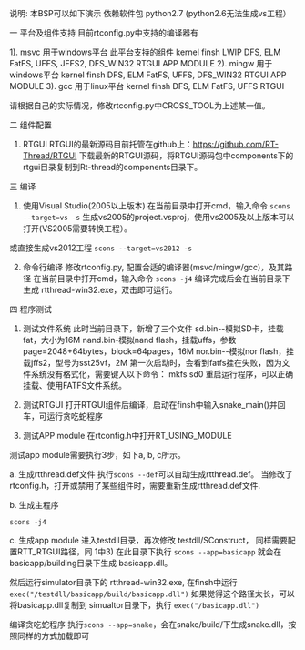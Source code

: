 ﻿说明: 本BSP可以如下演示
依赖软件包
    python2.7 (python2.6无法生成vs工程）

一 平台及组件支持
目前rtconfig.py中支持的编译器有

1). msvc 用于windows平台
  此平台支持的组件
    kernel
    finsh
    LWIP
    DFS, ELM FatFS, UFFS, JFFS2, DFS_WIN32
    RTGUI
    APP MODULE
2). mingw 用于windows平台
    kernel
    finsh
    DFS, ELM FatFS, UFFS, DFS_WIN32
    RTGUI
    APP MODULE
3). gcc 用于linux平台
    kernel
    finsh
    DFS, ELM FatFS, UFFS
    RTGUI

请根据自己的实际情况，修改rtconfig.py中CROSS_TOOL为上述某一值。

二 组件配置
1) RTGUI
RTGUI的最新源码目前托管在github上：https://github.com/RT-Thread/RTGUI
下载最新的RTGUI源码，将RTGUI源码包中components下的rtgui目录复制到Rt-thread的components目录下。

三 编译
1) 使用Visual Studio(2005以上版本)
在当前目录中打开cmd，输入命令
`scons --target=vs -s`
生成vs2005的project.vsproj，使用vs2005及以上版本可以打开(VS2005需要转换工程）。

或直接生成vs2012工程
`scons --target=vs2012 -s`

2) 命令行编译
修改rtconfig.py, 配置合适的编译器(msvc/mingw/gcc)，及其路径
在当前目录中打开cmd，输入命令
`scons -j4`
编译完成后会在当前目录下生成 rtthread-win32.exe，双击即可运行。

四 程序测试
1) 测试文件系统
此时当前目录下，新增了三个文件
 sd.bin--模拟SD卡，挂载fat，大小为16M
 nand.bin-模拟nand flash，挂载uffs，参数page=2048+64bytes，block=64pages，16M
 nor.bin--模拟nor flash，挂载jffs2，型号为sst25vf，2M
第一次启动时，会看到fatfs挂在失败，因为文件系统没有格式化，需要键入以下命令：
mkfs sd0
重启运行程序，可以正确挂载、使用FATFS文件系统。

2) 测试RTGUI
打开RTGUI组件后编译，启动在finsh中输入snake_main()并回车，可运行贪吃蛇程序

3) 测试APP module
在rtconfig.h中打开RT_USING_MODULE

测试app module需要执行3步，如下a, b, c所示。

a. 生成rtthread.def文件
执行`scons --def`可以自动生成rtthread.def。
当修改了rtconfig.h，打开或禁用了某些组件时，需要重新生成rtthread.def文件.

b. 生成主程序

  `scons -j4`

c. 生成app module
  进入testdll目录，再次修改 testdll/SConstruct， 同样需要配置RTT_RTGUI路径，同 1中3)
  在此目录下执行
    `scons --app=basicapp`
  就会在 basicapp/building目录下生成 basicapp.dll。 

  然后运行simulator目录下的 rtthread-win32.exe, 在finsh中运行   
    `exec("/testdll/basicapp/build/basicapp.dll")` 
  如果觉得这个路径太长，可以将basicapp.dll复制到 simualtor目录下，执行
    `exec("/basicapp.dll")`

  编译贪吃蛇程序
  执行`scons --app=snake`，会在snake/build/下生成snake.dll，按照同样的方式加载即可
